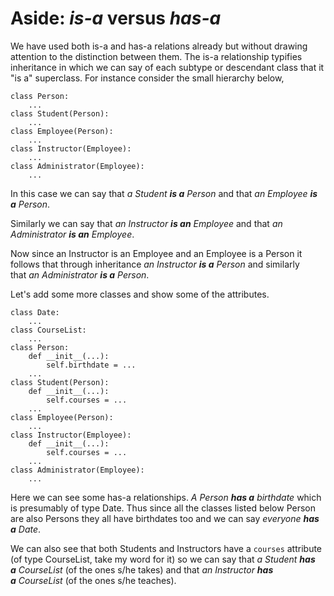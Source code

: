 # Aside: *is-a* versus *has-a*

We have used both is-a and has-a relations already but without drawing
attention to the distinction between them. The is-a relationship
typifies inheritance in which we can say of each subtype or descendant
class that it "is a" superclass. For instance consider the small
hierarchy below,

    class Person:
        ...
    class Student(Person):
        ...
    class Employee(Person):
        ...
    class Instructor(Employee):
        ...
    class Administrator(Employee):
        ...

In this case we can say that *a Student **is a** Person* and that *an
Employee **is a** Person*.

Similarly we can say that *an Instructor **is an** Employee* and
that *an Administrator **is an** Employee*.

Now since an Instructor is an Employee and an Employee is a Person it
follows that through inheritance *an Instructor **is a** Person* and
similarly that *an Administrator **is a** Person*.

Let's add some more classes and show some of the attributes.

    class Date:
        ...
    class CourseList:
        ...
    class Person:
        def __init__(...):
            self.birthdate = ...
        ...
    class Student(Person):
        def __init__(...):
            self.courses = ...
        ...
    class Employee(Person):
        ...
    class Instructor(Employee):
        def __init__(...):
            self.courses = ...
        ...
    class Administrator(Employee):
        ...

Here we can see some has-a relationships. *A Person **has
a** birthdate* which is presumably of type Date. Thus since all the
classes listed below Person are also Persons they all have birthdates
too and we can say *everyone **has a** Date*.

We can also see that both Students and Instructors have
a `courses` attribute (of type CourseList, take my word for it) so we
can say that *a Student **has a** CourseList* (of the ones s/he takes)
and that *an Instructor **has a** CourseList* (of the ones s/he
teaches).
